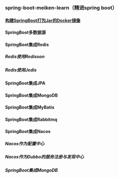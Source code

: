 ### spring-boot-meiken-learn（精进spring boot）
#### [构建SpringBoot打包Jar的Docker镜像](https://github.com/AINewBegin/spring-boot-meiken-learn/tree/master/spring-boot-meiken-docker)
#### SpringBoot多数据源
#### SpringBoot集成Redis
##### Redis使用Redisson
##### Redis使用Jedis
#### SpringBoot集成JPA
#### SpringBoot集成MongoDB
#### SpringBoot集成MyBatis
#### SpringBoot集成Rabbitmq
#### SpringBoot集成Nacos
##### Nacos作为配置中心
##### Nacos作为Dubbo的服务注册与发现中心

##### SpringBoot集成MongoDB


